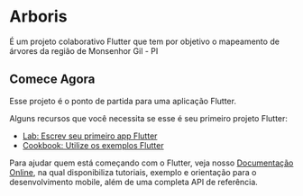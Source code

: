 # Arboris

É um projeto colaborativo Flutter que tem por objetivo o mapeamento de árvores da região de Monsenhor Gil - PI

## Comece Agora
Esse projeto é o ponto de partida para uma aplicação Flutter.

Alguns recursos que você necessita se esse é seu primeiro projeto Flutter:

- [Lab: Escrev seu primeiro app Flutter](https://flutter.dev/docs/get-started/codelab)
- [Cookbook: Utilize os exemplos Flutter](https://flutter.dev/docs/cookbook)

Para ajudar quem está começando com o Flutter, veja nosso
[Documentação Online](https://flutter.dev/docs), na qual disponibiliza tutoriais,
exemplo e orientação para o desenvolvimento mobile, além de uma completa API de referência.



